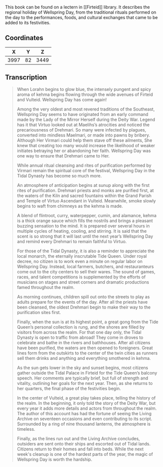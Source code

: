  

This book can be found on a lectern in [[Firteid]] library. It describes the regional holiday of Wellspring Day, from the traditional rituals performed on the day to the performances, foods, and cultural exchanges that came to be added to its festivities.

## Coordinates
| **X** | **Y** | **Z** |
| :---: | :---: | :---: |
| 3997  |  82   | 3449  |

## Transcription
> When Lorahn begins to glow blue, the intensely pungent and spicy aroma of kehma begins flowing through the wide avenues of Firteid and Vulteid. Wellspring Day has come again!
>
> Among the very oldest and most revered traditions of the Southeast, Wellspring Day seems to have originated from an early command made by the Lady of the Mirror Herself during the Deity War. Legend has it that Virtuo looked out at Maelihs’s atrocities and noticed the precariousness of Drehmari. So many were infected by plagues, converted into mindless Maelmari, or made into pawns by bribery. Although Her Virmari could help them stave off these ailments, She knew that creating too many would increase the likelihood of weaker initiates betraying her or abandoning her faith. Wellspring Day was one way to ensure that Drehmari came to Her.
>
> While annual ritual cleansing and rites of purification performed by Virmari remain the spiritual core of the festival, Wellspring Day in the Tidal Dynasty has become so much more.
>
> An atmosphere of anticipation begins at sunup along with the first rites of purification. Drehmari priests and monks are purified first, at the waters of the Kiln and sacred fountains within the Grand Parish and Temple of Virtuo Ascendant in Vulteid. Meanwhile, smoke slowly begins to waft from chimneys as the kehma is made.
>
> A blend of flintroot, curry, waterpepper, cumin, and alamance, kehma is a thick orange sauce which fills the nostrils and brings a pleasant buzzing sensation to the mind. It is prepared over several hours in multiple cycles of heating, cooling, and stirring. It is said that the scent is so strong that it will last until the next year’s Wellspring Day and remind every Drehmari to remain faithful to Virtuo.
>
> For those of the Tidal Dynasty, it is also a reminder to appreciate the local monarch, the eternally inscrutable Tide Queen. Under royal decree, no citizen is to work even a minute on regular labor on Wellspring Day. Instead, local farmers, butchers, and restauranteurs come out to the city centers to sell their wares. The sound of games, races, and talent competitions is supplemented by the efforts of musicians on stages and street corners and dramatic productions famed throughout the realm.
>
> As morning continues, children spill out onto the streets to play as adults prepare for the events of the day. After all the priests have been cleansed, the oldest Drehmari begin to make their way to the purification sites first.
>
> Finally, when the sun is at its highest point, a great gong from the Tide Queen’s personal collection is rung, and the shores are filled by visitors from across the realm. For that one day only, the Tidal Dynasty is open to traffic from abroad! They come in droves to celebrate and bathe in the rivers and bathhouses. After all citizens have been purified, the waters are then opened to foreigners. Great lines form from the outskirts to the center of the twin cities as runners sell them drinks and anything and everything smothered in kehma.
>
> As the sun gets lower in the sky and sunset begins, most citizens gather outside the Tidal Palace in Firteid for the Tide Queen’s balcony speech. Her comments are typically brief, but full of strength and vitality, outlining her goals for the next year. Then, as she returns to her quarters, the final phase of the festivities begin.
>
> In the center of Vulteid, a great play takes place, telling the history of the realm. In the beginning, it only told the story of the Deity War, but every year it adds more details and actors from throughout the realm. The author of this account has had the fortune of seeing the Living Archive on seventeen occasions and even contributing to its script. Surrounded by a ring of nine thousand lanterns, the atmosphere is timeless.
>
> Finally, as the lines run out and the Living Archive concludes, outsiders are sent onto their ships and escorted out of Tidal lands. Citizens return to their homes and fall into beds. While the next week's cleanup is one of the hardest parts of the year, the magic of Wellspring Day is worth the hardship.

